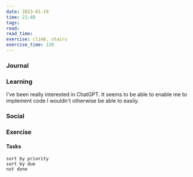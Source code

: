 ```yaml
---
date: 2023-01-19
time: 21:48
tags: 
read:
read_time:
exercise: climb, stairs
exercise_time: 120
---
```


### Journal

### Learning
I've been really interested in ChatGPT. It seems to be able to enable me to implement code I wouldn't otherwise be able to easily. 

### Social

### Exercise

#### Tasks












```tasks
sort by priority
sort by due
not done
```